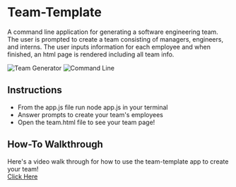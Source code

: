 # Team-Template
A command line application for generating a software engineering team. The user is prompted to create a team consisting of managers, engineers, and interns. The user inputs information for each employee and when finished, an html page is rendered including all team info.  


![Team Generator](https://jxleilani.github.io/team-template/Assets/screenshot.png)
![Command Line](https://jxleilani.github.io/team-template/Assets/screenshot-2.png)

## Instructions
* From the app.js file run node app.js in your terminal
* Answer prompts to create your team's employees
* Open the team.html file to see your team page!

## How-To Walkthrough
Here's a video walk through for how to use the team-template app to create your team!  
[Click Here](https://jxleilani.github.io/team-template/Assets/How-To-Team.mp4)
